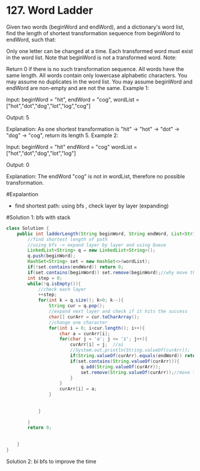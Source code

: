# 127. Word Ladder
Given two words (beginWord and endWord), and a dictionary's word list, find the length of shortest transformation sequence from beginWord to endWord, such that:

Only one letter can be changed at a time.
Each transformed word must exist in the word list. Note that beginWord is not a transformed word.
Note:

Return 0 if there is no such transformation sequence.
All words have the same length.
All words contain only lowercase alphabetic characters.
You may assume no duplicates in the word list.
You may assume beginWord and endWord are non-empty and are not the same.
Example 1:

Input:
beginWord = "hit",
endWord = "cog",
wordList = ["hot","dot","dog","lot","log","cog"]

Output: 5

Explanation: As one shortest transformation is "hit" -> "hot" -> "dot" -> "dog" -> "cog",
return its length 5.
Example 2:

Input:
beginWord = "hit"
endWord = "cog"
wordList = ["hot","dot","dog","lot","log"]

Output: 0

Explanation: The endWord "cog" is not in wordList, therefore no possible transformation.

#Expalantion
- find shortest path: using bfs , check layer by layer (expanding)

#Solution 1: bfs with stack
```java
class Solution {
    public int ladderLength(String beginWord, String endWord, List<String> wordList) {
        //find shortest length of path
        //using bfs -> expand layer by layer and using Queue
        LinkedList<String> q = new LinkedList<String>();
        q.push(beginWord);
        HashSet<String> set = new HashSet<>(wordList);
        if(!set.contains(endWord)) return 0;
        if(set.contains(beginWord)) set.remove(beginWord);//why move this
        int step = 0;
        while(!q.isEmpty()){
            //check each layer
            ++step;
            for(int k = q.size(); k>0; k--){
                String cur = q.pop();
                //expand next layer and check if it hits the success
                char[] curArr = cur.toCharArray();
                //change one character
                for(int i = 0; i<cur.length(); i++){
                    char a = curArr[i];
                    for(char j = 'a'; j <= 'z'; j++){
                        curArr[i] = j;  //ai
                        //System.out.println(String.valueOf(curArr));
                        if(String.valueOf(curArr).equals(endWord)) return step+1;
                        if(set.contains(String.valueOf(curArr))){
                            q.add(String.valueOf(curArr));
                            set.remove(String.valueOf(curArr));//move this for ad them into array again
                        }
                    }   
                    curArr[i] = a;
                }
                
                
            }
            
        }
        return 0;
        
        
    }
}
```

Solution 2: bi bfs to improve the time


